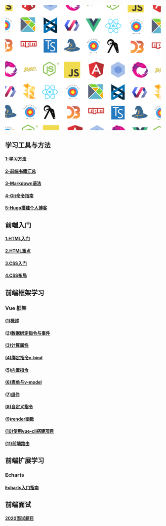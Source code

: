 <img src="assets/developer-3.png" width="900px" hight="231px">

## 学习工具与方法

#### [1-学习方法](/tools/1-学习方法.md)

#### [2-前端书籍汇总](/tools/2-前端书籍汇总.md)

#### [3-Markdown语法](https://www.iminho.me/wiki/docs/mindoc/markdown-basic.md#6hv2v6)

#### [4-Git命令指南](/tools/4-Git命令指南.md)

#### [5-Hugo搭建个人博客](/tools/5-Hugo搭建个人博客.md)

## 前端入门
#### [1.HTML入门](/basic/1.HTML入门.md)

#### [2.HTML重点](/basic/2.HTML重点.md)

#### [3.CSS入门](/basic/3.CSS入门.md) 

#### [4.CSS布局](/basic/4.CSS布局.md)

## 前端框架学习

### Vue 框架

#### [(1)概述](</Vue.JS%20Note/Vue.JS(1)概述.md>)

#### [(2)数据绑定指令与事件](</Vue.JS%20Note/Vue.JS(2)数据绑定指令与事件.md>)

#### [(3)计算属性](</Vue.JS%20Note/Vue.JS(3)计算属性.md>)

#### [(4)绑定指令v-bind](</Vue.JS%20Note/Vue.JS(4)绑定指令v-bind.md>)

#### [(5)内置指令](</Vue.JS%20Note/Vue.JS(5)内置指令.md>)

#### [(6)表单与v-model](</Vue.JS%20Note/Vue.JS(6)表单与v-model.md>)

#### [(7)组件](</Vue.JS%20Note/Vue.JS(7)组件.md>)

#### [(8)自定义指令](</Vue.JS%20Note/Vue.JS(8)自定义指令.md>)

#### [(9)render函数](</Vue.JS%20Note/Vue.JS(9)render函数.md>)

#### [(10)使用vue-cli搭建项目](</Vue.JS%20Note/Vue.JS(10)使用vue-cli搭建项目.md>)

#### [(11)前端路由](</Vue.JS%20Note/Vue.JS(11)前端路由.md>)

## 前端扩展学习

### Echarts

#### [Echarts入门指南](/Echarts/Echarts入门指南.md)

## 前端面试

#### [2020面试题目](/InterviewPreparation/Interview-1.md)
